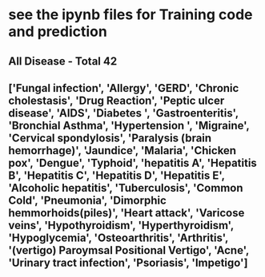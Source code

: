 # see the ipynb files for Training code and prediction

## All Disease - Total 42

## ['Fungal infection', 'Allergy', 'GERD', 'Chronic cholestasis', 'Drug Reaction', 'Peptic ulcer disease', 'AIDS', 'Diabetes ', 'Gastroenteritis', 'Bronchial Asthma', 'Hypertension ', 'Migraine', 'Cervical spondylosis', 'Paralysis (brain hemorrhage)', 'Jaundice', 'Malaria', 'Chicken pox', 'Dengue', 'Typhoid', 'hepatitis A', 'Hepatitis B', 'Hepatitis C', 'Hepatitis D', 'Hepatitis E', 'Alcoholic hepatitis', 'Tuberculosis', 'Common Cold', 'Pneumonia', 'Dimorphic hemmorhoids(piles)', 'Heart attack', 'Varicose veins', 'Hypothyroidism', 'Hyperthyroidism', 'Hypoglycemia', 'Osteoarthritis', 'Arthritis', '(vertigo) Paroymsal  Positional Vertigo', 'Acne', 'Urinary tract infection', 'Psoriasis', 'Impetigo']

